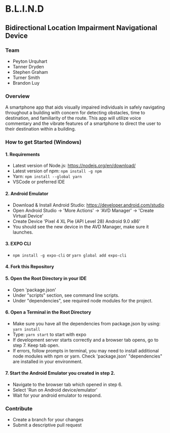 # B.L.I.N.D
## Bidirectional Location Impairment Navigational Device
### Team
- Peyton Urquhart
- Tanner Dryden
- Stephen Graham
- Turner Smith                                                                                              
- Brandon Luy
### Overview
A smartphone app that aids visually impaired individuals in safely navigating throughout a building with 
concern for detecting obstacles, time to destination, and familiarity of the route. This app will utilize
voice commentary and the vibrate features of a smartphone to direct the user to their destination within a 
building.

### How to get Started (Windows)
#### 1. Requirements
- Latest version of Node.js: https://nodejs.org/en/download/
- Latest version of npm: ```npm install -g npm```
- Yarn: ```npm install --global yarn```
- VSCode or preferred IDE
#### 2. Android Emulator
- Download & Install Android Studio: https://developer.android.com/studio
- Open Android Studio -> 'More Actions' -> 'AVD Manager' -> 'Create Virtual Device'
- Create Device 'Pixel 4 XL Pie (API Level 28) Android 9.0 x86'
- You should see the new device in the AVD Manager, make sure it launches.
#### 3. EXPO CLI
- ```npm install -g expo-cli``` or ```yarn global add expo-cli```
#### 4. Fork this Repository
#### 5. Open the Root Directory in your IDE
- Open 'package.json'
- Under "scripts" section, see command line scripts.
- Under "dependencies", see required node modules for the project.
#### 6. Open a Terminal in the Root Directory
- Make sure you have all the dependencies from package.json by using: ```yarn install```
- Type: ```yarn start``` to start with expo
- If development server starts correctly and a browser tab opens, go to step 7. Keep tab open.
- If errors, follow prompts in terminal, you may need to install additional node modules with npm or yarn. Check 'package.json' "dependencies" are installed in your environment.
#### 7. Start the Android Emulator you created in step 2.
- Navigate to the browser tab which opened in step 6.
- Select 'Run on Android device/emulator'
- Wait for your android emulator to respond.

### Contribute
- Create a branch for your changes
- Submit a descriptive pull request




